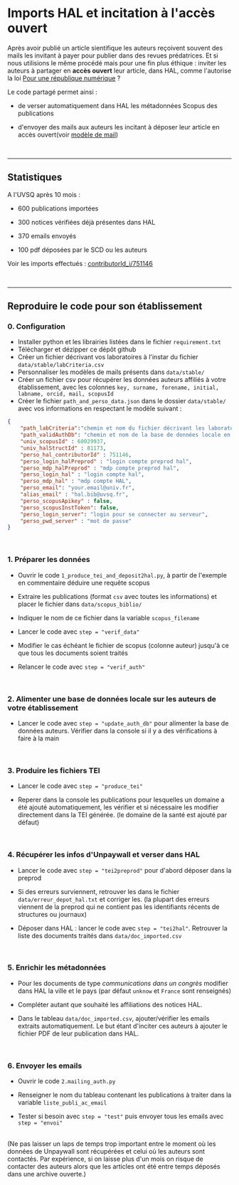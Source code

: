 # Imports HAL et incitation à l'accès ouvert


Après avoir publié un article sientifique les auteurs reçoivent souvent des mails les invitant à payer pour publier dans des revues prédatrices. Et si nous utilisions le même procédé mais pour une fin plus éthique : inviter les auteurs à partager en **accès ouvert** leur article, dans HAL, comme l'autorise la loi [Pour une république numérique](https://www.ouvrirlascience.fr/guide-application-loi-republique-numerique-article-30-ecrits-scientifiques-version-courte/) ?


Le code partagé permet ainsi : 

* de verser automatiquement dans HAL les métadonnées Scopus des publications

* d'envoyer des mails aux auteurs les incitant à déposer leur article en accès ouvert(voir [modèle de mail](./data/stable/message.txt))

<br />

***
## Statistiques

A l'UVSQ après 10 mois  : 

* 600 publications importées

* 300 notices vérifiées déjà présentes dans HAL

* 370 emails envoyés

* 100 pdf déposées par le SCD ou les auteurs

Voir les imports effectués : [contributorId_i/751146](https://hal.archives-ouvertes.fr/search/index/q/*/contributorId_i/751146)

<br />

***

## Reproduire le code pour son établissement

### 0. Configuration
- Installer python et les librairies listées dans le fichier `requirement.txt`
- Télécharger et dézipper ce dépôt github
- Créer un fichier décrivant vos laboratoires à l'instar du fichier `data/stable/labCriteria.csv`
- Personnaliser les modèles de mails présents dans `data/stable/`
- Créer un fichier csv pour récupérer les données auteurs affiliés à votre établissement, avec les colonnes `key, surname, forename, initial, labname, orcid, mail, scopusId`
- Créer le fichier `path_and_perso_data.json` dans le dossier  `data/stable/` avec vos informations en respectant le modèle suivant : 

```json
{
	"path_labCriteria":"chemin et nom du fichier décrivant les laboratoires. voir ./data/stable/labCriteria.csv",
	"path_validAuthDb": "chemin et nom de la base de données locale en .csv sur les auteurs de votre établissement",
	"univ_scopusId" : 60029937,
	"univ_halStructId" : 81173,
	"perso_hal_contributorId" : 751146,
	"perso_login_halPreprod" : "login compte preprod hal",
	"perso_mdp_halPreprod" : "mdp compte preprod hal",
	"perso_login_hal" : "login compte hal",
	"perso_mdp_hal" : "mdp compte HAL",
	"perso_email": "your.email@univ.fr",
	"alias_email" : "hal.bib@uvsq.fr",
	"perso_scopusApikey" : false,
	"perso_scopusInstToken": false,
	"perso_login_server": "login pour se connecter au serveur",
	"perso_pwd_server" : "mot de passe"
}

```

<br />

### 1. Préparer les données

- Ouvrir le code `1_produce_tei_and_deposit2hal.py`, à partir de l'exemple en commentaire déduire une requête scopus

- Extraire les publications (format `csv` avec toutes les informations) et placer le fichier dans `data/scopus_biblio/`

- Indiquer le nom de ce fichier dans la variable `scopus_filename`

- Lancer le code avec `step = "verif_data"`

- Modifier le cas échéant le fichier de scopus (colonne auteur) jusqu'à ce que tous les documents soient traités

- Relancer le code avec `step = "verif_auth"`

<br />

### 2. Alimenter une base de données locale sur les auteurs de votre établissement

- Lancer le code avec `step = "update_auth_db"` pour alimenter la base de données auteurs. Vérifier dans la console si il y a des vérifications à faire à la main

<br />

### 3. Produire les fichiers TEI

- Lancer le code avec `step = "produce_tei"`

- Reperer dans la console les publications pour lesquelles un domaine a été ajouté automatiquement, les vérifier et si nécessaire les modifier directement dans la TEI générée. (le domaine de la santé est ajouté par défaut)

<br />

### 4. Récupérer les infos d'Unpaywall et verser dans HAL

- Lancer le code avec `step = "tei2preprod"` pour d'abord déposer dans la preprod

- Si des erreurs surviennent, retrouver les dans le fichier `data/erreur_depot_hal.txt` et corriger les. (la plupart des erreurs viennent de la preprod qui ne contient pas les identifiants récents de structures ou journaux)

- Déposer dans HAL : lancer le code avec `step = "tei2hal"`. Retrouver la liste des documents traités dans `data/doc_imported.csv`

<br />

### 5. Enrichir les métadonnées

- Pour les documents de type _communications dans un congrès_ modifier dans HAL la ville et le pays (par défaut `unknow` et `France` sont renseignés)

- Compléter autant que souhaité les affiliations des notices HAL.

- Dans le tableau `data/doc_imported.csv`, ajouter/vérifier les emails extraits automatiquement. Le but étant d'inciter ces auteurs à ajouter le fichier PDF de leur publication dans HAL.


<br />

### 6. Envoyer les emails

- Ouvrir le code  `2.mailing_auth.py`

- Renseigner le nom du tableau contenant les publications à traiter dans la variable `liste_publi_ac_email` 

- Tester si besoin avec `step = "test"` puis envoyer tous les emails avec `step = "envoi"`

<br />
(Ne pas laisser un laps de temps trop important entre le moment où les données de Unpaywall sont récupérées et celui où les auteurs sont contactés. Par expérience, si on laisse plus d'un mois on risque de contacter des auteurs alors que les articles ont été entre temps déposés dans une archive ouverte.)

